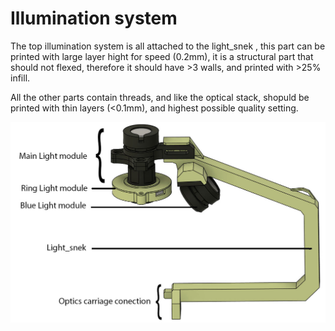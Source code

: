 # Illumination system

The top illumination system is all attached to the light_snek , this part can be printed with large layer hight for speed (0.2mm), it is a structural part that should not flexed, therefore it should have >3 walls, and printed with >25% infill.

All the other parts contain threads, and like the optical stack, shopuld be printed with thin layers (<0.1mm), and highest possible quality setting.

![view of overall top side illumination](overall.jpg)
